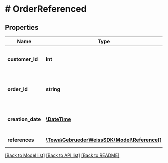 # # OrderReferenced

## Properties

Name | Type | Description | Notes
------------ | ------------- | ------------- | -------------
**customer_id** | **int** | customer account numnber of GW |
**order_id** | **string** | the GW orderId is always a 10 digit number |
**creation_date** | [**\DateTime**](\DateTime.md) | date in format yyyy-mm-dd |
**references** | [**\Towa\GebruederWeissSDK\Model\Reference[]**](Reference.md) | references of the order | [optional]

[[Back to Model list]](../../README.md#models) [[Back to API list]](../../README.md#endpoints) [[Back to README]](../../README.md)
